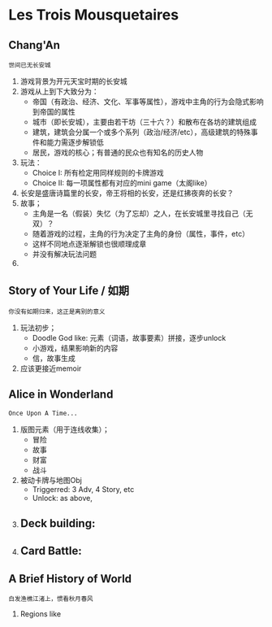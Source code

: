 # Les Trois Mousquetaires

## Chang'An

    世间已无长安城

1.  游戏背景为开元天宝时期的长安城
2.  游戏从上到下大致分为：
    -   帝国（有政治、经济、文化、军事等属性），游戏中主角的行为会隐式影响到帝国的属性
    -   城市（即长安城），主要由若干坊（三十六？）和散布在各坊的建筑组成
    -   建筑，建筑会分属一个或多个系列（政治/经济/etc），高级建筑的特殊事件和能力需逐步解锁低
    -   居民，游戏的核心；有普通的民众也有知名的历史人物
3.  玩法：
    -   Choice I: 所有检定用同样规则的卡牌游戏
    -   Choice II: 每一项属性都有对应的mini game（太阁like）
4.  长安是盛唐诗篇里的长安，帝王将相的长安，还是红拂夜奔的长安？
5.  故事；
    -   主角是一名（假装）失忆（为了忘却）之人，在长安城里寻找自己（无双）？
    -   随着游戏的过程，主角的行为决定了主角的身份（属性，事件，etc）
    -   这样不同地点逐渐解锁也很顺理成章
    -   并没有解决玩法问题
6.  

## Story of Your Life / 如期

    你没有如期归来，这正是离别的意义

1.  玩法初步；
    -   Doodle God like: 元素（词语，故事要素）拼接，逐步unlock
    -   小游戏，结果影响新的内容
    -   信，故事生成
2.  应该更接近memoir

## Alice in Wonderland

    Once Upon A Time...

1.  版图元素（用于连线收集）；
    -   冒险
    -   故事
    -   财富
    -   战斗
2.  被动卡牌与地图Obj
    -   Triggerred: 3 Adv, 4 Story, etc
    -   Unlock: as above,
3.  Deck building:
    -   
4.  Card Battle:
    -   

## A Brief History of World

    白发渔樵江渚上，惯看秋月春风

1.  Regions like
